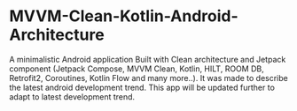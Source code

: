 # MVVM-Clean-Kotlin-Android-Architecture
A minimalistic Android application Built with Clean architecture and Jetpack component (Jetpack Compose, MVVM Clean, Kotlin, HILT, ROOM DB, Retrofit2, Coroutines, Kotlin Flow and many more..). It was made to describe the latest android development trend. This app will be updated further to adapt to latest development trend.
